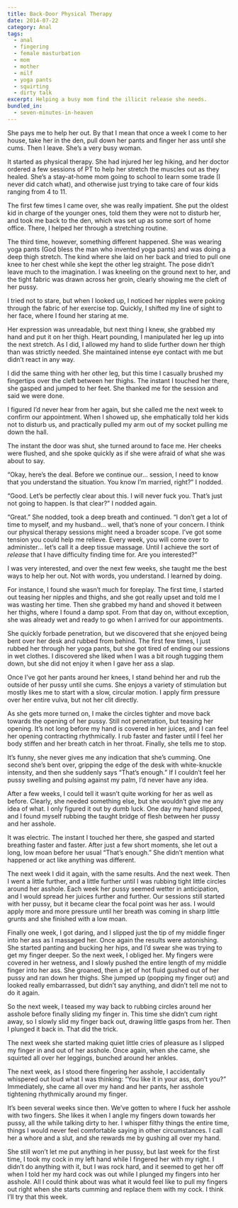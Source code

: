 ```yaml
---
title: Back-Door Physical Therapy
date: 2014-07-22
category: Anal
tags:
  - anal
  - fingering
  - female masturbation
  - mom
  - mother
  - milf
  - yoga pants
  - squirting
  - dirty talk
excerpt: Helping a busy mom find the illicit release she needs.
bundled_in:
  - seven-minutes-in-heaven
---
```


She pays me to help her out. By that I mean that once a week I come to her house, take her in the den, pull down her pants and finger her ass until she cums. Then I leave. She’s a very busy woman.

It started as physical therapy. She had injured her leg hiking, and her doctor ordered a few sessions of PT to help her stretch the muscles out as they healed. She’s a stay-at-home mom going to school to learn some trade (I never did catch what), and otherwise just trying to take care of four kids ranging from 4 to 11.

The first few times I came over, she was really impatient. She put the oldest kid in charge of the younger ones, told them they were not to disturb her, and took me back to the den, which was set up as some sort of home office. There, I helped her through a stretching routine.

The third time, however, something different happened. She was wearing yoga pants (God bless the man who invented yoga pants) and was doing a deep thigh stretch. The kind where she laid on her back and tried to pull one knee to her chest while she kept the other leg straight. The pose didn’t leave much to the imagination. I was kneeling on the ground next to her, and the tight fabric was drawn across her groin, clearly showing me the cleft of her pussy.

I tried not to stare, but when I looked up, I noticed her nipples were poking through the fabric of her exercise top. Quickly, I shifted my line of sight to her face, where I found her staring at me.

Her expression was unreadable, but next thing I knew, she grabbed my hand and put it on her thigh. Heart pounding, I manipulated her leg up into the next stretch. As I did, I allowed my hand to slide further down her thigh than was strictly needed. She maintained intense eye contact with me but didn’t react in any way.

I did the same thing with her other leg, but this time I casually brushed my fingertips over the cleft between her thighs. The instant I touched her there, she gasped and jumped to her feet. She thanked me for the session and said we were done.

I figured I’d never hear from her again, but she called me the next week to confirm our appointment. When I showed up, she emphatically told her kids not to disturb us, and practically pulled my arm out of my socket pulling me down the hall.

The instant the door was shut, she turned around to face me. Her cheeks were flushed, and she spoke quickly as if she were afraid of what she was about to say.

“Okay, here’s the deal. Before we continue our… session, I need to know that you understand the situation. You know I’m married, right?” I nodded.

“Good. Let’s be perfectly clear about this. I will never fuck you. That’s just not going to happen. Is that clear?” I nodded again.

“Great.” She nodded, took a deep breath and continued. “I don’t get a lot of time to myself, and my husband… well, that’s none of your concern. I think our physical therapy sessions might need a broader scope. I’ve got some tension you could help me relieve. Every week, you will come over to administer… let’s call it a deep tissue massage. Until I achieve the sort of _release_ that I have difficulty finding time for. Are you interested?”

I was very interested, and over the next few weeks, she taught me the best ways to help her out. Not with words, you understand. I learned by doing.

For instance, I found she wasn’t much for foreplay. The first time, I started out teasing her nipples and thighs, and she got really upset and told me I was wasting her time. Then she grabbed my hand and shoved it between her thighs, where I found a damp spot. From that day on, without exception, she was already wet and ready to go when I arrived for our appointments.

She quickly forbade penetration, but we discovered that she enjoyed being bent over her desk and rubbed from behind. The first few times, I just rubbed her through her yoga pants, but she got tired of ending our sessions in wet clothes. I discovered she liked when I was a bit rough tugging them down, but she did not enjoy it when I gave her ass a slap.

Once I’ve got her pants around her knees, I stand behind her and rub the outside of her pussy until she cums. She enjoys a variety of stimulation but mostly likes me to start with a slow, circular motion. I apply firm pressure over her entire vulva, but not her clit directly.

As she gets more turned on, I make the circles tighter and move back towards the opening of her pussy. Still not penetration, but teasing her opening. It’s not long before my hand is covered in her juices, and I can feel her opening contracting rhythmically. I rub faster and faster until I feel her body stiffen and her breath catch in her throat. Finally, she tells me to stop.

It’s funny, she never gives me any indication that she’s cumming. One second she’s bent over, gripping the edge of the desk with white-knuckle intensity, and then she suddenly says “That’s enough.” If I couldn’t feel her pussy swelling and pulsing against my palm, I’d never have any idea.

After a few weeks, I could tell it wasn’t quite working for her as well as before. Clearly, she needed something else, but she wouldn’t give me any idea of what. I only figured it out by dumb luck. One day my hand slipped, and I found myself rubbing the taught bridge of flesh between her pussy and her asshole.

It was electric. The instant I touched her there, she gasped and started breathing faster and faster. After just a few short moments, she let out a long, low moan before her usual “That’s enough.” She didn’t mention what happened or act like anything was different.

The next week I did it again, with the same results. And the next week. Then I went a little further, and a little further until I was rubbing tight little circles around her asshole. Each week her pussy seemed wetter in anticipation, and I would spread her juices further and further. Our sessions still started with her pussy, but it became clear the focal point was her ass. I would apply more and more pressure until her breath was coming in sharp little grunts and she finished with a low moan.

Finally one week, I got daring, and I slipped just the tip of my middle finger into her ass as I massaged her. Once again the results were astonishing. She started panting and bucking her hips, and I’d swear she was trying to get my finger deeper. So the next week, I obliged her. My fingers were covered in her wetness, and I slowly pushed the entire length of my middle finger into her ass. She groaned, then a jet of hot fluid gushed out of her pussy and ran down her thighs. She jumped up (popping my finger out) and looked really embarrassed, but didn’t say anything, and didn’t tell me not to do it again.

So the next week, I teased my way back to rubbing circles around her asshole before finally sliding my finger in. This time she didn’t cum right away, so I slowly slid my finger back out, drawing little gasps from her. Then I plunged it back in. That did the trick.

The next week she started making quiet little cries of pleasure as I slipped my finger in and out of her asshole. Once again, when she came, she squirted all over her leggings, bunched around her ankles.

The next week, as I stood there fingering her asshole, I accidentally whispered out loud what I was thinking: “You like it in your ass, don’t you?” Immediately, she came all over my hand and her pants, her asshole tightening rhythmically around my finger.

It’s been several weeks since then. We’ve gotten to where I fuck her asshole with two fingers. She likes it when I angle my fingers down towards her pussy, all the while talking dirty to her. I whisper filthy things the entire time, things I would never feel comfortable saying in other circumstances. I call her a whore and a slut, and she rewards me by gushing all over my hand.

She still won’t let me put anything in her pussy, but last week for the first time, I took my cock in my left hand while I fingered her with my right. I didn’t do anything with it, but I was rock hard, and it seemed to get her off when I told her my hard cock was out while I plunged my fingers into her asshole. All I could think about was what it would feel like to pull my fingers out right when she starts cumming and replace them with my cock. I think I’ll try that this week.
